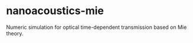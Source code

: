 nanoacoustics-mie
=================

Numeric simulation for optical time-dependent transmission based on Mie theory.
